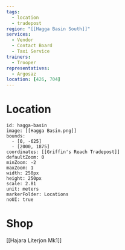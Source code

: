 ```yaml
---
tags:
  - location
  - tradepost
region: "[[Hagga Basin South]]"
services:
  - Vendor
  - Contact Board
  - Taxi Service
trainers:
  - Trooper
representatives:
  - Argosaz
location: [426, 704]
---
```

# Location
```leaflet
id: hagga-basin
image: [[Hagga Basin.png]]
bounds:
  - [0, -625]
  - [2000, 1875]
coordinates: [[Griffin's Reach Tradepost]]
defaultZoom: 0
minZoom: -2
maxZoom: 1
width: 250px
height: 250px
scale: 2.81
unit: meters
markerFolder: Locations
noUI: true
```
# Shop
[[Hajara Literjon Mk1]]
